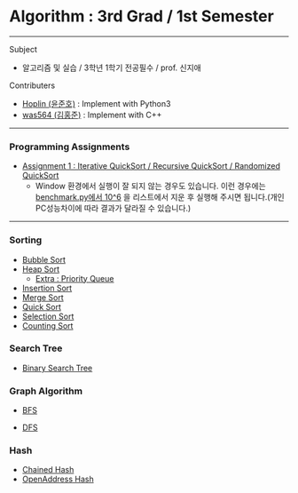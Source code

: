 # Algorithm : 3rd Grad / 1st Semester
***
Subject
  - 알고리즘 및 실습 / 3학년 1학기 전공필수 / prof. 신지애


Contributers
  - [Hoplin (윤준호)](https://github.com/J-hoplin1) : Implement with Python3
  - [was564 (김홍준)](https://github.com/was564) : Implement with C++
***
### Programming Assignments
  - [Assignment 1 : Iterative QuickSort / Recursive QuickSort / Randomized QuickSort](https://github.com/J-hoplin1/Algorithm_Class/tree/main/Programming%20Assignment/Assignment%201)
    - Window 환경에서 실행이 잘 되지 않는 경우도 있습니다. 이런 경우에는 [benchmark.py에서 10^6](https://github.com/J-hoplin1/Algorithm_Class/blob/65f9d5d10197fde87e6fa57395322d9084770404/Programming%20Assignment/Assignment%201/%EC%9C%A4%EC%A4%80%ED%98%B8_ProgrammingAssignment1/benchmark.py#L19) 을 리스트에서 지운 후 실행해 주시면 됩니다.(개인 PC성능차이에 따라 결과가 달라질 수 있습니다.) 
***
### Sorting

  - [Bubble Sort](https://github.com/J-hoplin1/Algorithm_Class/tree/main/Sorting/bubble_sort)
  - [Heap Sort](https://github.com/J-hoplin1/Algorithm_Class/tree/main/Sorting/heap_sort)
    - [Extra : Priority Queue](https://github.com/J-hoplin1/Algorithm_Class/blob/main/Sorting/heap_sort/priority_queue.py) 
  - [Insertion Sort](https://github.com/J-hoplin1/Algorithm_Class/tree/main/Sorting/insertion_sort)
  - [Merge Sort](https://github.com/J-hoplin1/Algorithm_Class/tree/main/Sorting/merge_sort)
  - [Quick Sort](https://github.com/J-hoplin1/Algorithm_Class/tree/main/Sorting/quick_sort)
  - [Selection Sort](https://github.com/J-hoplin1/Algorithm_Class/tree/main/Sorting/selection_sort)
  - [Counting Sort](https://github.com/J-hoplin1/Algorithm_Class/blob/main/Sorting/counting_sort)

### Search Tree

  - [Binary Search Tree](https://github.com/J-hoplin1/Algorithm_Class/tree/main/Search%20Tree/BST(Binary%20Search%20Tree))

### Graph Algorithm

  - [BFS](https://github.com/J-hoplin1/Algorithm_Class/tree/main/Graph%20Algorithm/BFS)

  - [DFS](https://github.com/J-hoplin1/Algorithm_Class/tree/main/Graph%20Algorithm/DFS)


### Hash

  - [Chained Hash](https://github.com/J-hoplin1/Algorithm_Class/blob/main/Hashing/Python/ChainedHash.py)
  - [OpenAddress Hash](https://github.com/J-hoplin1/Algorithm_Class/blob/main/Hashing/Python/OpenAddressHash.py)